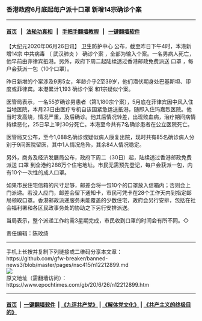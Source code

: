 ### 香港政府6月底起每户派十口罩 新增14宗确诊个案
------------------------

#### [首页](https://github.com/gfw-breaker/banned-news3/blob/master/README.md) &nbsp;&nbsp;|&nbsp;&nbsp; [法轮功真相](https://github.com/begood0513/basic/blob/master/README.md)  &nbsp;&nbsp;|&nbsp;&nbsp; [手把手翻墙教程](https://github.com/gfw-breaker/guides/wiki)  &nbsp;&nbsp;|&nbsp;&nbsp; [一键翻墙软件](https://github.com/gfw-breaker/nogfw/blob/master/README.md)  



<div><p>
 【大纪元2020年06月26日讯】
 <ok href="https://www.epochtimes.com/gb/tag/%E5%8D%AB%E7%94%9F%E9%98%B2%E6%8A%A4%E4%B8%AD%E5%BF%83.html">
  卫生防护中心
 </ok>
 公布，截至昨日下午4时，本港新增14宗
 <ok href="https://www.epochtimes.com/gb/tag/%E4%B8%AD%E5%85%B1%E7%97%85%E6%AF%92.html">
  中共病毒
 </ok>
 （
 <ok href="https://www.epochtimes.com/gb/tag/%E6%AD%A6%E6%B1%89%E8%82%BA%E7%82%8E.html">
  武汉肺炎
 </ok>
 ）
 <ok href="https://www.epochtimes.com/gb/tag/%E7%A1%AE%E8%AF%8A%E4%B8%AA%E6%A1%88.html">
  确诊个案
 </ok>
 ，全部为输入个案。一名男病人死亡，他早前由菲律宾扺港。另外，政府下周二起陆续透过香港邮政免费派送
 <ok href="https://www.epochtimes.com/gb/tag/%E5%8F%A3%E7%BD%A9.html">
  口罩
 </ok>
 ，每户会获派一包（10个口罩）。
</p>
<p>
 昨日新增的个案涉及9男5女，年龄介乎2至39岁，他们潜伏期身处巴基斯坦、印度或菲律宾。本港累计1,193
 <ok href="https://www.epochtimes.com/gb/tag/%E7%A1%AE%E8%AF%8A%E4%B8%AA%E6%A1%88.html">
  确诊个案
 </ok>
 和1宗疑似个案。
</p>
<p>
 医管局表示，一名55岁确诊男患者（第1,180宗个案），5月底在菲律宾因中风入住当地医院，本月23日由医疗专机自该国紧急运送扺港，随即入住玛嘉烈医院。他当时发高烧，情况严重，及后确诊。他其后情况转差，出现败血病，治疗期间病情持续恶化，25日早上1时30分死亡。本港至今共有7名确诊患者在公立医院死亡。
</p>
<p>
 医管局又公布，至今1,088名确诊或疑似病人康复出院，现时共有85名确诊病人分别于9间医院留医，其中1人情况危殆，其余84人情况稳定。
</p>
<p>
 另外，商务及经济发展局公布，政府下周二（30日）起，陆续透过香港邮政免费派送
 <ok href="https://www.epochtimes.com/gb/tag/%E5%8F%A3%E7%BD%A9.html">
  口罩
 </ok>
 到全港约288万个住宅地址。市民无需预先登记，每户会获派一包，内有10个一次性的成人口罩。
</p>
<p>
 如果市民住宅信箱的尺寸足够，邮差会将一包10个的口罩放入信箱内；否则会上门派递。若没人应门，邮差会留下通知卡，市民可凭卡在28个工作天内到指定邮局领取口罩。香港邮政派递服务未能覆盖的少数住宅，政府会另行安排，包括在社会福利署和各区民政事务处的协助之下另行安排派送。
</p>
<p>
 当局表示，整个派递工作约需3星期完成，市民收到口罩的时间会有所不同。◇
</p>
<p>
 责任编辑：陈玟绮
</p>
</div>
<hr/>
手机上长按并复制下列链接或二维码分享本文章：<br/>
https://github.com/gfw-breaker/banned-news3/blob/master/pages/nsc415/n12212899.md <br/>
<a href='https://github.com/gfw-breaker/banned-news3/blob/master/pages/nsc415/n12212899.md'><img src='https://github.com/gfw-breaker/banned-news3/blob/master/pages/nsc415/n12212899.md.png'/></a> <br/>
原文地址（需翻墙访问）：https://www.epochtimes.com/gb/20/6/26/n12212899.htm


------------------------
#### [首页](https://github.com/gfw-breaker/banned-news3/blob/master/README.md) &nbsp;|&nbsp; [一键翻墙软件](https://github.com/gfw-breaker/nogfw/blob/master/README.md) &nbsp;| [《九评共产党》](https://github.com/gfw-breaker/9ping.md/blob/master/README.md#九评之一评共产党是什么) | [《解体党文化》](https://github.com/gfw-breaker/jtdwh.md/blob/master/README.md) | [《共产主义的终极目的》](https://github.com/gfw-breaker/gczydzjmd.md/blob/master/README.md)


<img src='http://gfw-breaker.win/banned-news3/pages/nsc415/n12212899.md' width='0px' height='0px'/>